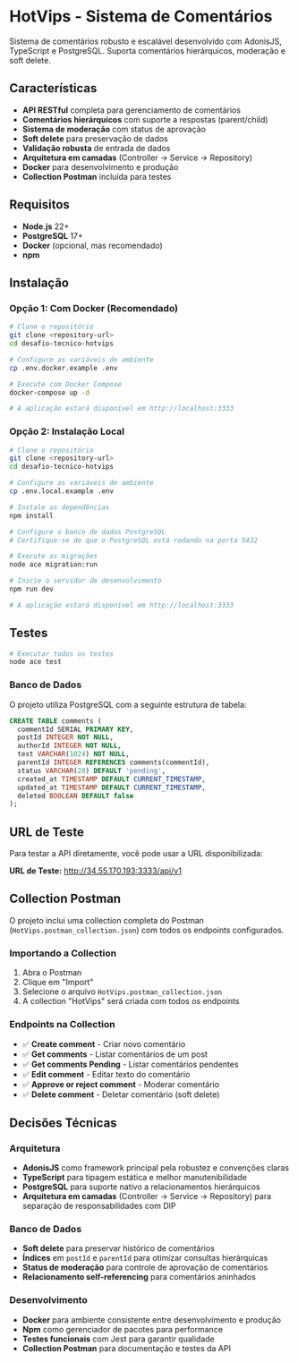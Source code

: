 # HotVips - Sistema de Comentários

Sistema de comentários robusto e escalável desenvolvido com AdonisJS, TypeScript e PostgreSQL. Suporta comentários hierárquicos, moderação e soft delete.

## Características

- **API RESTful** completa para gerenciamento de comentários
- **Comentários hierárquicos** com suporte a respostas (parent/child)
- **Sistema de moderação** com status de aprovação
- **Soft delete** para preservação de dados
- **Validação robusta** de entrada de dados
- **Arquitetura em camadas** (Controller → Service → Repository)
- **Docker** para desenvolvimento e produção
- **Collection Postman** incluída para testes

## Requisitos

- **Node.js** 22+
- **PostgreSQL** 17+
- **Docker** (opcional, mas recomendado)
- **npm**

## Instalação

### Opção 1: Com Docker (Recomendado)

```bash
# Clone o repositório
git clone <repository-url>
cd desafio-tecnico-hotvips

# Configure as variáveis de ambiente
cp .env.docker.example .env

# Execute com Docker Compose
docker-compose up -d

# A aplicação estará disponível em http://localhost:3333
```

### Opção 2: Instalação Local

```bash
# Clone o repositório
git clone <repository-url>
cd desafio-tecnico-hotvips

# Configure as variáveis de ambiente
cp .env.local.example .env

# Instale as dependências
npm install

# Configure o banco de dados PostgreSQL
# Certifique-se de que o PostgreSQL está rodando na porta 5432

# Execute as migrações
node ace migration:run

# Inicie o servidor de desenvolvimento
npm run dev

# A aplicação estará disponível em http://localhost:3333
```

## Testes

```bash
# Executar todos os testes
node ace test
```

### Banco de Dados

O projeto utiliza PostgreSQL com a seguinte estrutura de tabela:

```sql
CREATE TABLE comments (
  commentId SERIAL PRIMARY KEY,
  postId INTEGER NOT NULL,
  authorId INTEGER NOT NULL,
  text VARCHAR(1024) NOT NULL,
  parentId INTEGER REFERENCES comments(commentId),
  status VARCHAR(20) DEFAULT 'pending',
  created_at TIMESTAMP DEFAULT CURRENT_TIMESTAMP,
  updated_at TIMESTAMP DEFAULT CURRENT_TIMESTAMP,
  deleted BOOLEAN DEFAULT false
);
```

## URL de Teste

Para testar a API diretamente, você pode usar a URL disponibilizada:

**URL de Teste:** http://34.55.170.193:3333/api/v1

## Collection Postman

O projeto inclui uma collection completa do Postman (`HotVips.postman_collection.json`) com todos os endpoints configurados.

### Importando a Collection

1. Abra o Postman
2. Clique em "Import"
3. Selecione o arquivo `HotVips.postman_collection.json`
4. A collection "HotVips" será criada com todos os endpoints

### Endpoints na Collection

- ✅ **Create comment** - Criar novo comentário
- ✅ **Get comments** - Listar comentários de um post
- ✅ **Get comments Pending** - Listar comentários pendentes
- ✅ **Edit comment** - Editar texto do comentário
- ✅ **Approve or reject comment** - Moderar comentário
- ✅ **Delete comment** - Deletar comentário (soft delete)

## Decisões Técnicas

### Arquitetura
- **AdonisJS** como framework principal pela robustez e convenções claras
- **TypeScript** para tipagem estática e melhor manutenibilidade
- **PostgreSQL** para suporte nativo a relacionamentos hierárquicos
- **Arquitetura em camadas** (Controller → Service → Repository) para separação de responsabilidades com DIP

### Banco de Dados
- **Soft delete** para preservar histórico de comentários
- **Índices** em `postId` e `parentId` para otimizar consultas hierárquicas
- **Status de moderação** para controle de aprovação de comentários
- **Relacionamento self-referencing** para comentários aninhados

### Desenvolvimento
- **Docker** para ambiente consistente entre desenvolvimento e produção
- **Npm** como gerenciador de pacotes para performance
- **Testes funcionais** com Jest para garantir qualidade
- **Collection Postman** para documentação e testes da API